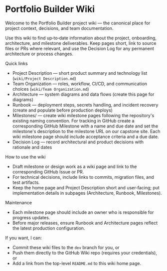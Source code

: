 # Portfolio Builder Wiki

Welcome to the Portfolio Builder project wiki — the canonical place for project context, decisions, and team documentation.

Use this wiki to find up‑to‑date information about the project, onboarding, architecture, and milestone deliverables. Keep pages short, link to source files or PRs where relevant, and use the Decision Log for any permanent architecture or process changes.

Quick links
- Project Description — short product summary and technology list (`wiki/Project Description.md`)
- Team Organization — roles, workflow, CI/CD, and communication choices (`wiki/Team Organization.md`)
- Architecture — system diagrams and data flows (create this page for diagrams)
- Runbook — deployment steps, secrets handling, and incident recovery (create and populate before production deploys)
- Milestones/ — create wiki milestone pages following the repository's existing naming convention. For tracking in GitHub create a corresponding GitHub Milestone with a name and due date and set the milestone's description to the milestone URL on our capstone site. Each wiki milestone page should include acceptance criteria and a due date.
- Decision Log — record architectural and product decisions with rationale and dates

How to use the wiki
- Draft milestone or design work as a wiki page and link to the corresponding GitHub Issue or PR.
- For technical decisions, include links to commits, migration files, and test artifacts.
- Keep the home page and Project Description short and user‑facing; put implementation details in subpages (Architecture, Runbook, Milestones).

Maintenance
- Each milestone page should include an owner who is responsible for progress updates.
- Before major releases, ensure Runbook and Architecture pages reflect the latest production configuration.

If you want, I can:
- Commit these wiki files to the `dev` branch for you, or
- Push them directly to the GitHub Wiki repo (requires your credentials), or
- Add a link from the top-level `README.md` to this wiki home page.
